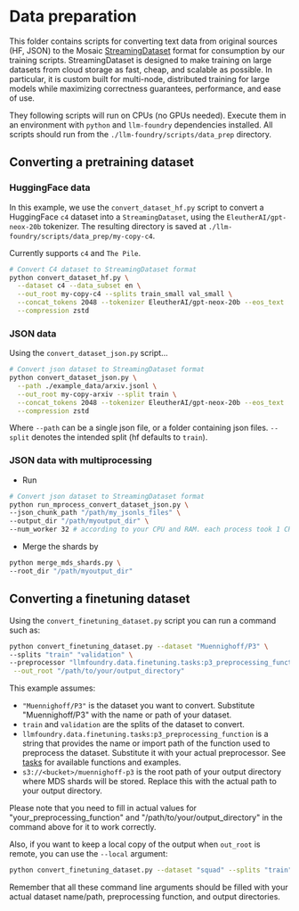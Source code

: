 # Data preparation

This folder contains scripts for converting text data from original sources (HF, JSON) to the Mosaic [StreamingDataset](https://github.com/mosaicml/streaming) format for consumption by our training scripts. StreamingDataset is designed to make training on large datasets from cloud storage as fast, cheap, and scalable as possible. In particular, it is custom built for multi-node, distributed training for large models while maximizing correctness guarantees, performance, and ease of use.

They following scripts will run on CPUs (no GPUs needed). Execute them in an environment with `python` and `llm-foundry` dependencies installed. All scripts should run from the `./llm-foundry/scripts/data_prep` directory.

## Converting a pretraining dataset
### HuggingFace data
In this example, we use the `convert_dataset_hf.py` script to convert a HuggingFace `c4` dataset into a `StreamingDataset`, using the `EleutherAI/gpt-neox-20b` tokenizer. The resulting directory is saved at `./llm-foundry/scripts/data_prep/my-copy-c4`.

Currently supports `c4` and `The Pile`.

<!--pytest.mark.skip-->
```bash
# Convert C4 dataset to StreamingDataset format
python convert_dataset_hf.py \
  --dataset c4 --data_subset en \
  --out_root my-copy-c4 --splits train_small val_small \
  --concat_tokens 2048 --tokenizer EleutherAI/gpt-neox-20b --eos_text '<|endoftext|>' \
  --compression zstd
```
### JSON data

Using the `convert_dataset_json.py` script...

<!--pytest.mark.skip-->
```bash
# Convert json dataset to StreamingDataset format
python convert_dataset_json.py \
  --path ./example_data/arxiv.jsonl \
  --out_root my-copy-arxiv --split train \
  --concat_tokens 2048 --tokenizer EleutherAI/gpt-neox-20b --eos_text '<|endoftext|>' \
  --compression zstd
```

Where `--path` can be a single json file, or a folder containing json files. `--split` denotes the intended split (hf defaults to `train`).

### JSON data with multiprocessing

- Run

```bash
# Convert json dataset to StreamingDataset format
python run_mprocess_convert_dataset_json.py \
--json_chunk_path "/path/my_jsonls_files" \
--output_dir "/path/myoutput_dir" \
--num_worker 32 # according to your CPU and RAM. each process took 1 CPU and 1 GB RAM approximately.
```

- Merge the shards by

```bash
python merge_mds_shards.py \
--root_dir "/path/myoutput_dir"
```


## Converting a finetuning dataset
Using the `convert_finetuning_dataset.py` script you can run a command such as:
<!--pytest.mark.skip-->
```bash
python convert_finetuning_dataset.py --dataset "Muennighoff/P3" \
--splits "train" "validation" \
--preprocessor "llmfoundry.data.finetuning.tasks:p3_preprocessing_function"\
 --out_root "/path/to/your/output_directory"
```

This example assumes:

- `"Muennighoff/P3"` is the dataset you want to convert. Substitute "Muennighoff/P3" with the name or path of your dataset.
- `train` and `validation` are the splits of the dataset to convert.
- `llmfoundry.data.finetuning.tasks:p3_preprocessing_function` is a string that provides the name or import path of the function used to preprocess the dataset. Substitute it with your actual preprocessor. See [tasks](https://github.com/mosaicml/llm-foundry/blob/main/llmfoundry/data/finetuning/tasks.py) for available functions and examples.
- `s3://<bucket>/muennighoff-p3` is the root path of your output directory where MDS shards will be stored. Replace this with the actual path to your output directory.

Please note that you need to fill in actual values for "your_preprocessing_function" and "/path/to/your/output_directory" in the command above for it to work correctly.

Also, if you want to keep a local copy of the output when `out_root` is remote, you can use the `--local` argument:
<!--pytest.mark.skip-->
```bash
python convert_finetuning_dataset.py --dataset "squad" --splits "train" "validation" --preprocessor "your_preprocessing_function" --out_root "s3://your_bucket/output_directory" --local "/path/to/local/directory"
```

Remember that all these command line arguments should be filled with your actual dataset name/path, preprocessing function, and output directories.
